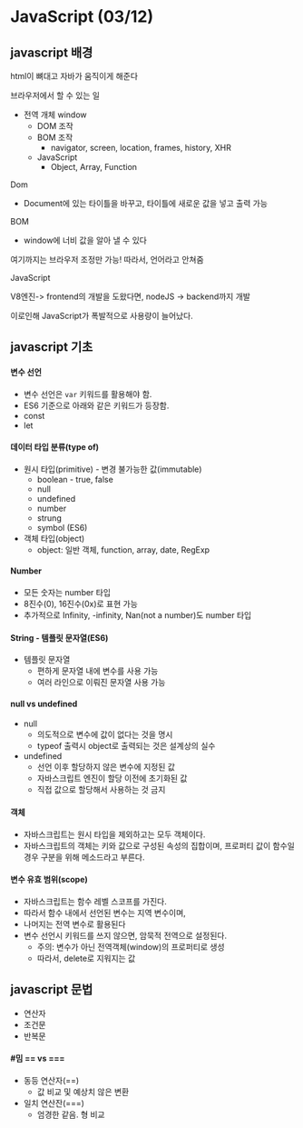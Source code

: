 # JavaScript (03/12)

## javascript 배경

html이 뼈대고 자바가 움직이게 해준다



브라우저에서 할 수 있는 일

- 전역 개체 window
  - DOM 조작
  - BOM 조작
    - navigator, screen, location, frames, history, XHR
  - JavaScript
    - Object, Array, Function



Dom

- Document에 있는 타이틀을 바꾸고, 타이틀에 새로운 값을 넣고 출력 가능

BOM

- window에 너비 값을 알아 낼 수 있다

여기까지는 브라우저 조정만 가능! 따라서, 언어라고 안쳐줌



JavaScript

V8엔진-> frontend의 개발을 도왔다면, nodeJS -> backend까지 개발

이로인해 JavaScript가 폭발적으로 사용량이 늘어났다.



## javascript 기초

#### 변수 선언

- 변수 선언은 `var` 키워드를 활용해야 함.
-  ES6 기준으로 아래와 같은 키워드가 등장함.
  - const
  - let

#### 데이터 타입 분류(type of)

- 원시 타입(primitive) - 변경 불가능한 값(immutable)
  - boolean - true, false
  - null
  - undefined
  - number
  - strung
  - symbol (ES6)
- 객체 타입(object)
  - object: 일반 객체, function, array, date, RegExp

#### Number

- 모든 숫자는 number 타입
- 8진수(0), 16진수(0x)로 표현 가능
- 추가적으로 Infinity, -infinity, Nan(not a number)도 number 타입



#### String - 템플릿 문자열(ES6)

- 템플릿 문자열
  - 편하게 문자열 내에 변수를 사용 가능
  - 여러 라인으로 이뤄진 문자열 사용 가능



#### null vs undefined

- null
  - 의도적으로 변수에 값이 없다는 것을 명시
  - typeof 출력시 object로 출력되는 것은 설계상의 실수
- undefined
  - 선언 이후 할당하지 않은 변수에 지정된 값
  - 자바스크립트 엔진이 할당 이전에 초기화된 값
  - 직접 값으로 할당해서 사용하는 것 금지

#### 객체

- 자바스크립트는 원시 타입을 제외하고는 모두 객체이다.
- 자바스크립트의 객체는 키와 값으로 구성된 속성의 집합이며, 프로퍼티 값이 함수일 경우 구분을 위해 메소드라고 부른다.

#### 변수 유효 범위(scope)

- 자바스크립트는 함수 레벨 스코프를 가진다.
- 따라서 함수 내에서 선언된 변수는 지역 변수이며,
- 나머지는 전역 변수로 활용된다
- 변수 선언시 키워드를 쓰지 않으면, 암묵적 전역으로 설정된다.
  - 주의: 변수가 아닌 전역객체(window)의 프로퍼티로 생성
  - 따라서, delete로 지워지는 값

## javascript 문법

- 연산자
- 조건문
- 반복문



#### #밈  == vs ===  

- 동등 연산자(==)
  - 값 비교 및 예상치 않은 변환
- 일치 연산잔(===)
  - 엄경한 같음. 형 비교